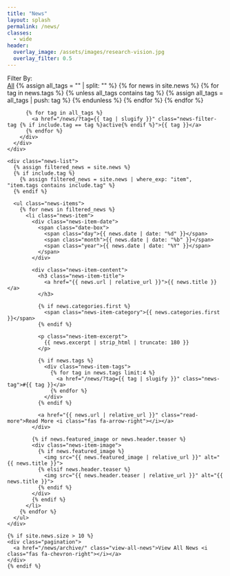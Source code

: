 ```yaml
---
title: "News"
layout: splash
permalink: /news/
classes:
  - wide
header:
  overlay_image: /assets/images/research-vision.jpg
  overlay_filter: 0.5
---
```


<div class="news-container">
  <div class="news-intro">
    <div class="filter-categories">
      <div class="news-filter-bar">
        <div class="news-filter-heading">Filter By:</div>
        <div class="news-filter-tags">
          <a href="/news/" class="news-filter-tag {% unless include.tag %}active{% endunless %}">All</a>
          {% assign all_tags = "" | split: "" %}
          {% for news in site.news %}
            {% for tag in news.tags %}
              {% unless all_tags contains tag %}
                {% assign all_tags = all_tags | push: tag %}
              {% endunless %}
            {% endfor %}
          {% endfor %}
          
          {% for tag in all_tags %}
            <a href="/news/?tag={{ tag | slugify }}" class="news-filter-tag {% if include.tag == tag %}active{% endif %}">{{ tag }}</a>
          {% endfor %}
        </div>
      </div>
    </div>

    <div class="news-list">
      {% assign filtered_news = site.news %}
      {% if include.tag %}
        {% assign filtered_news = site.news | where_exp: "item", "item.tags contains include.tag" %}
      {% endif %}
      
      <ul class="news-items">
        {% for news in filtered_news %}
          <li class="news-item">
            <div class="news-item-date">
              <span class="date-box">
                <span class="day">{{ news.date | date: "%d" }}</span>
                <span class="month">{{ news.date | date: "%b" }}</span>
                <span class="year">{{ news.date | date: "%Y" }}</span>
              </span>
            </div>
            
            <div class="news-item-content">
              <h3 class="news-item-title">
                <a href="{{ news.url | relative_url }}">{{ news.title }}</a>
              </h3>
              
              {% if news.categories.first %}
                <span class="news-item-category">{{ news.categories.first }}</span>
              {% endif %}
              
              <p class="news-item-excerpt">
                {{ news.excerpt | strip_html | truncate: 180 }}
              </p>
              
              {% if news.tags %}
                <div class="news-item-tags">
                  {% for tag in news.tags limit:4 %}
                    <a href="/news/?tag={{ tag | slugify }}" class="news-tag">#{{ tag }}</a>
                  {% endfor %}
                </div>
              {% endif %}
              
              <a href="{{ news.url | relative_url }}" class="read-more">Read More <i class="fas fa-arrow-right"></i></a>
            </div>
            
            {% if news.featured_image or news.header.teaser %}
            <div class="news-item-image">
              {% if news.featured_image %}
                <img src="{{ news.featured_image | relative_url }}" alt="{{ news.title }}">
              {% elsif news.header.teaser %}
                <img src="{{ news.header.teaser | relative_url }}" alt="{{ news.title }}">
              {% endif %}
            </div>
            {% endif %}
          </li>
        {% endfor %}
      </ul>
    </div>

    {% if site.news.size > 10 %}
    <div class="pagination">
      <a href="/news/archive/" class="view-all-news">View All News <i class="fas fa-chevron-right"></i></a>
    </div>
    {% endif %}
  </div>
</div>